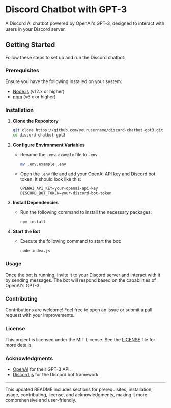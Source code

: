 # Discord Chatbot with GPT-3

A Discord AI chatbot powered by OpenAI's GPT-3, designed to interact with users in your Discord server.

## Getting Started

Follow these steps to set up and run the Discord chatbot:

### Prerequisites

Ensure you have the following installed on your system:

- [Node.js](https://nodejs.org/) (v12.x or higher)
- [npm](https://www.npmjs.com/get-npm) (v6.x or higher)

### Installation

1. **Clone the Repository**

   ```sh
   git clone https://github.com/yourusername/discord-chatbot-gpt3.git
   cd discord-chatbot-gpt3
   ```

2. **Configure Environment Variables**

   - Rename the `.env.example` file to `.env`.

     ```sh
     mv .env.example .env
     ```

   - Open the `.env` file and add your OpenAI API key and Discord bot token. It should look like this:

     ```env
     OPENAI_API_KEY=your-openai-api-key
     DISCORD_BOT_TOKEN=your-discord-bot-token
     ```

3. **Install Dependencies**

   - Run the following command to install the necessary packages:

     ```sh
     npm install
     ```

4. **Start the Bot**

   - Execute the following command to start the bot:

     ```sh
     node index.js
     ```

### Usage

Once the bot is running, invite it to your Discord server and interact with it by sending messages. The bot will respond based on the capabilities of OpenAI's GPT-3.

### Contributing

Contributions are welcome! Feel free to open an issue or submit a pull request with your improvements.

### License

This project is licensed under the MIT License. See the [LICENSE](LICENSE) file for more details.

### Acknowledgments

- [OpenAI](https://www.openai.com/) for their GPT-3 API.
- [Discord.js](https://discord.js.org/#/) for the Discord bot framework.

---

This updated README includes sections for prerequisites, installation, usage, contributing, license, and acknowledgments, making it more comprehensive and user-friendly.
